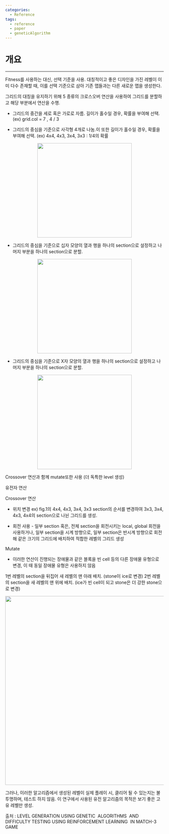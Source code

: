 ```yaml
---
categories:
  - Reference
tags:
  - reference
  - paper
  - geneticAlgorithm
---
```

# 개요
___




Fitness를 사용하는 대신, 선택 기준을 사용. 대칭적이고 좋은 디자인을 가진 레벨이 이미 다수 존재할 때, 이를 선택 기준으로 삼아 기존 맵들과는 다른 새로운 맵을 생성한다.




그리드의 대칭을 유지하기 위해 5 종류의 크로스오버 연산을 사용하여 그리드를 분할하고 해당 부분에서 연산을 수행. 

- 그리드의 중간을 세로 혹은 가로로 자름. 길이가 홀수일 경우, 확률을 부여해  선택. 
	(ex) grid.col = 7 , 4 / 3  

- 그리드의 중심을 기준으로 사각형 4개로 나눔.이 또한 길이가 홀수일 경우, 확률을 부여해 선택. 
	(ex)  4x4, 4x3, 3x4, 3x3 : 1/4의 확률 

<center><img src="https://github.com/limbsoo/limbsoo.github.io/assets/96706760/4779af78-4723-4ec2-b707-cac3e5815b71" alt width=300>
<em></em>
</center>


- 그리드의 중심을 기준으로 십자 모양의 열과 행을 하나의 section으로 설정하고 나머지 부분을 하나의 section으로 분할.

<center><img src="https://github.com/limbsoo/limbsoo.github.io/assets/96706760/bebfc52f-3581-409d-b765-5e5cef7eca28" alt width=300>
<em></em>
</center>



- 그리드의 중심을 기준으로 X자 모양의 열과 행을 하나의 section으로 설정하고 나머지 부분을 하나의 section으로 분할. 

<center><img src="https://github.com/limbsoo/limbsoo.github.io/assets/96706760/a6f1d3ab-1108-4755-bbe3-609c984ccd8b" alt width=300>
<em></em>
</center>


Crossover 연산과 함께 mutate또한 사용 (더 독특한 level 생성)


유전자 연산


Crossover 연산
- 위치 변경
	ex) fig.1의 4x4, 4x3, 3x4, 3x3 section의 순서를 변경하여 3x3, 3x4, 4x3, 4x4의 section으로 나뉜 그리드를 생성.

- 회전 사용 - 일부 section 혹은, 전체 section을 회전시키는 local, global 회전을 사용하거나, 일부 section을 시계 방향으로, 일부 section은 반시계 방향으로 회전해 같은 크기의 그리드에 배치하여 적합한 레벨의 그리드 생성

Mutate
- 이러한 연산이 진행되는 장애물과 같은 블록을 빈 cell 등의 다른 장애물 유형으로 변경, 이 때 동일 장애물 유형은 사용하지 않음


1번 레벨의 section을 뒤집어 새 레벨의 맨 아래 배치. (stone이 ice로 변경)
2번 레벨의 section을 새 레벨의 맨 위에 배치. (ice가 빈 cell이 되고 stone은 더 강한 stone으로 변경)


<center><img src="https://github.com/limbsoo/limbsoo.github.io/assets/96706760/2382af23-6421-4bb6-9b68-d6eeaf3270a2" alt width=600>
<em></em>
</center>


그러나, 이러한 알고리즘에서 생성된 레벨이 실제 플레이 시, 클리어 될 수 있는지는 불투명하며, 테스트 하지 않음. 이 연구에서 사용된 유전 알고리즘의 목적은 보기 좋은 고유 레벨만 생성.











출처 : LEVEL GENERATION USING GENETIC  ALGORITHMS  AND DIFFICULTY TESTING USING REINFORCEMENT LEARNING  IN MATCH-3  GAME


